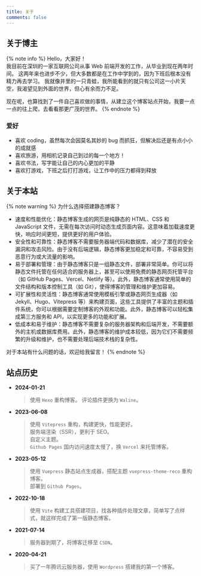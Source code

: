 ```yaml
---
title: 关于
comments: false
---
```


## 关于博主

{% note info %}
Hello，大家好！  
我目前在深圳的一家互联网公司从事 Web 前端开发的工作，从毕业到现在两年时间。
这两年来也进步不少，但大多数都是在工作中学到的，因为下班后根本没有精力再去学习。
我就像井里的一只青蛙，我所能看到的就只有公司这一小片天空，我渴望见到外面的世界，但心有余而力不足。

现在呢，也算找到了一件自己喜欢做的事情，从建立这个博客站点开始，我要一点一点的往上爬，去看看那更广茂的世界。
{% endnote %}

### 爱好

- 喜欢 coding，虽然每次会因莫名其妙的 bug 而抓狂，但解决后还是有点小小的成就感
- 喜欢旅游，用相机记录自己到过的每一个地方！
- 喜欢书法，写字能让自己的内心更加的平静
- 喜欢打游戏，下班之后打打游戏，让工作中的压力都得到释放

## 关于本站

{% note warning %}
为什么选择搭建静态博客？

- 速度和性能优化：静态博客生成的网页是纯静态的 HTML、CSS 和 JavaScript 文件，无需在每次访问时动态生成页面内容。这意味着加载速度更快，响应时间更短，提供更好的用户体验。
- 安全性和可靠性：静态博客不需要服务器端代码和数据库，减少了潜在的安全漏洞和攻击风险。由于没有后端逻辑，静态博客更加稳定和可靠，不容易受到恶意行为或大流量的影响。
- 易于部署和管理：由于静态博客只是一组静态文件，部署非常简单。你可以将静态文件托管在任何适合的服务器上，甚至可以使用免费的静态网页托管平台（如 GitHub Pages、Vercel、Netlify 等）。此外，静态博客通常使用简单的文件结构和版本控制工具（如 Git），使得博客的管理和维护更加容易。
- 可扩展性和灵活性：静态博客通常使用模板引擎或静态网页生成器（如 Jekyll、Hugo、Vitepress 等）来构建页面，这些工具提供了丰富的主题和插件系统，你可以根据需要定制博客的外观和功能。此外，静态博客可以轻松集成第三方服务和 API，以实现更多的功能和扩展。
- 低成本和易于维护：静态博客不需要复杂的服务器架构和后端开发，不需要额外的主机或数据库费用。此外，静态博客的维护成本较低，因为它们不需要频繁的升级和维护，也不需要处理后端技术栈的复杂性。

对于本站有什么问题的话，欢迎给我留言！
{% endnote %}

## 站点历史

- **2024-01-21**

  > 使用 `Hexo` 重构博客。
  > 评论插件更换为 `Waline`。

- **2023-06-08**

  > 使用 `Vitepress` 重构，构建更快，性能更好。  
  > 服务端渲染（SSR），更利于 SEO。  
  > 自定义主题。  
  > `Github Pages` 国内访问速度太慢了，换 `Vercel` 来托管博客。

- **2023-05-12**

  > 使用 `Vuepress` 静态站点生成器，搭配主题 `vuepress-theme-reco` 重构博客。  
  > 部署到 `Github Pages`。

- **2022-10-18**

  > 使用 `Vite` 构建工具搭建项目，找各种插件处理文章，简单写了点样式，就这样完成了第一版静态博客。

- **2021-07-14**

  > 服务器到期了，将博客迁移至 `CSDN`。

- **2020-04-21**
  > 买了一年腾讯云服务器，使用 `Wordpress` 搭建我的第一个博客。
